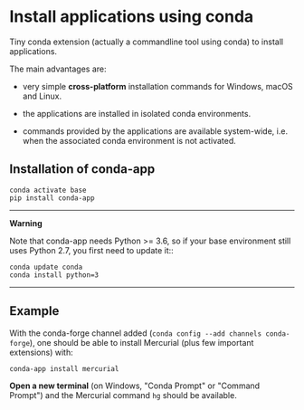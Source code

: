 # Install applications using conda

Tiny conda extension (actually a commandline tool using conda) to install
applications.

The main advantages are:

- very simple **cross-platform** installation commands for Windows, macOS and
  Linux.

- the applications are installed in isolated conda environments.

- commands provided by the applications are available system-wide, i.e. when
  the associated conda environment is not activated.

## Installation of conda-app

```
conda activate base
pip install conda-app
```

-----------
**Warning**

Note that conda-app needs Python >= 3.6, so if your base environment still uses
Python 2.7, you first need to update it::

```
conda update conda
conda install python=3
```
-----------

## Example

With the conda-forge channel added (`conda config --add channels conda-forge`),
one should be able to install Mercurial (plus few important extensions) with:

```
conda-app install mercurial
```

**Open a new terminal** (on Windows, "Conda Prompt" or "Command Prompt") and
the Mercurial command `hg` should be available.